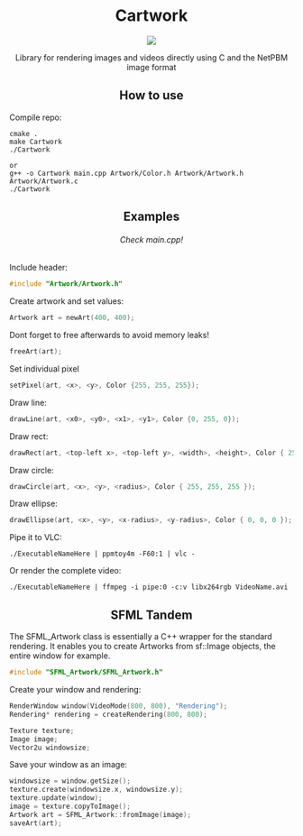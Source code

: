 <h1 align="center">Cartwork</h1>
<p align="center">
    <img src="https://img.shields.io/badge/Language-C/C++-blue?style=for-the-badge&logo=c%2B%2Bl" />
</div>
<br>
<p align="center">
Library for rendering images and videos directly using C and the NetPBM image format
</p>

<h2 align="center">How to use</h2>

Compile repo:
```
cmake .
make Cartwork
./Cartwork

or 
g++ -o Cartwork main.cpp Artwork/Color.h Artwork/Artwork.h Artwork/Artwork.c
./Cartwork
```

<h2 align="center">Examples</h2>
<h6 align="center">Check main.cpp!</h6>

Include header:
```c
#include "Artwork/Artwork.h"
```

Create artwork and set values:
```c
Artwork art = newArt(400, 400);
```
Dont forget to free afterwards to avoid memory leaks!
```c
freeArt(art);
```

Set individual pixel
```c
setPixel(art, <x>, <y>, Color {255, 255, 255});
```

Draw line:
```c
drawLine(art, <x0>, <y0>, <x1>, <y1>, Color {0, 255, 0});
```

Draw rect:
```c
drawRect(art, <top-left x>, <top-left y>, <width>, <height>, Color { 255, 0, 255 });
```

Draw circle:
```c
drawCircle(art, <x>, <y>, <radius>, Color { 255, 255, 255 });
```

Draw ellipse:
```c
drawEllipse(art, <x>, <y>, <x-radius>, <y-radius>, Color { 0, 0, 0 });
```

Pipe it to VLC:
```
./ExecutableNameHere | ppmtoy4m -F60:1 | vlc -
```

Or render the complete video:
```
./ExecutableNameHere | ffmpeg -i pipe:0 -c:v libx264rgb VideoName.avi
```

<h2 align="center">SFML Tandem</h2>

The SFML_Artwork class is essentially a C++ wrapper for the standard rendering. It enables you to create Artworks from sf::Image objects, the entire window for example.

```c
#include "SFML_Artwork/SFML_Artwork.h"
```
Create your window and rendering:
```c
RenderWindow window(VideoMode(800, 800), "Rendering");
Rendering* rendering = createRendering(800, 800);

Texture texture;
Image image;
Vector2u windowsize;
```
Save your window as an image:
```c
windowsize = window.getSize();
texture.create(windowsize.x, windowsize.y);
texture.update(window);
image = texture.copyToImage();
Artwork art = SFML_Artwork::fromImage(image);
saveArt(art);
```
